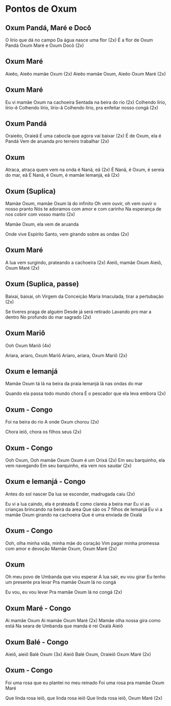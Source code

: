 # Pontos de Oxum
## Oxum Pandá, Maré e Docô
O lírio que dá no campo
Da água nasce uma flor (2x)
É a flor de Oxum Pandá
Oxum Maré e Oxum Docô (2x)

## Oxum Maré
Aieêo, Aieêo mamãe Oxum (2x)
Aieêo mamãe Oxum, Aieêo Oxum Maré (2x)
## Oxum Maré
Eu vi mamãe Oxum na cachoeira
Sentada na beira do rio (2x)
Colhendo lírio, lírio-ê
Colhendo lírio, lírio-â
Colhendo lírio, pra enfeitar nosso congá (2x)
## Oxum Pandá
Oraieêo, Oraieâ
É uma cabocla que agora vai baixar (2x)
É de Oxum, ela é Pandá
Vem de aruanda pro terreiro trabalhar (2x)
## Oxum
Atraca, atraca quem vem na onda é Nanã, eâ (2x)
É Nanâ, é Oxum, é sereia do mar, eâ
É Nanâ, é Oxum, é mamãe Iemanjá, eâ (2x)
## Oxum (Suplica)
Mamãe Oxum, mamãe Oxum lá do infinito
Oh vem ouvir, oh vem ouvir o nosso pranto
Nós te adoramos com amor e com carinho
Na esperança de nos cobrir com vosso manto (2x)

Mamãe Oxum, ela vem de aruanda

Onde vive Espirito Santo, vem girando sobre as ondas (2x)
## Oxum Maré
A lua vem surgindo, prateando a cachoeira (2x)
Aieiô, mamãe Oxum
Aieiô, Oxum Maré (2x)
## Oxum (Suplica, passe)
Baixai, baixai, oh Virgem da Conceição
Maria Imaculada, tirar a pertubação (2x)

Se tiveres praga de alguém
Desde já será retirado
Lavando pro mar a dentro
No profundo do mar sagrado (2x)
## Oxum Mariô
Ooh Oxum Mariô (4x)

Ariara, ariaro, Oxum Mariô
Ariaro, ariara, Oxum Mariô (2x)
## Oxum e Iemanjá
Mamãe Oxum tá lá na beira da praia
Iemanjá lá nas ondas do mar

Quando ela passa todo mundo chora
É o pescador que ela leva embora (2x)
## Oxum - Congo
Foi na beira do rio
A onde Oxum chorou (2x)

Chora ieiô, chora os filhos seus (2x)
## Oxum - Congo
Ooh Oxum, Ooh mamãe Oxum
Oxum é um Orixá (2x)
Em seu barquinho, ela vem navegando
Em seu barquinho, ela vem nos saudar (2x)
## Oxum e Iemanjá - Congo
Antes do sol nascer
Da lua se esconder, madrugada caiu (2x)

Eu vi a lua caindo, ela é prateada
E como clareia a beira mar
Eu vi as crianças brincando na beira da area
Que são os 7 filhos de Iemanjá
Eu vi a mamãe Oxum girando na cachoeira
Que é uma enviada de Oxalá
## Oxum - Congo
Ooh, olha minha vida, minha mãe do coração
Vim pagar minha promessa com amor e devoção
Mamãe Oxum, Oxum Maré (2x)
## Oxum
Oh meu povo de Umbanda que vou esperar
A lua sair, eu vou girar
Eu tenho um presente pra levar
Pra mamãe Oxum lá no congá

Eu vou, eu vou levar
Pra mamãe Oxum lá no congá (2x)
## Oxum Maré - Congo
Ai mamãe Oxum
Ai mamãe Oxum Maré (2x)
Mamãe olha nossa gira como está
Na seara de Umbanda que manda é rei Oxalá
Aieiô
## Oxum Balé - Congo
Aieiô, aieiô Balé Oxum (3x)
Aieiô Balé Oxum, Oraieiô Oxum Maré (2x)
## Oxum - Congo
Foi uma rosa que eu plantei no meu reinado
Foi uma rosa pra mamãe Oxum Maré

Que linda rosa ieiô, que linda rosa ieiô
Que linda rosa ieiô, Oxum Maré (2x)



























